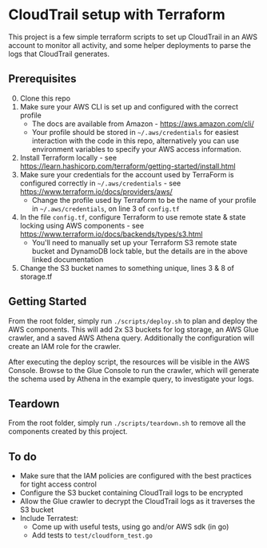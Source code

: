 # CloudTrail setup with Terraform

This project is a few simple terraform scripts to set up CloudTrail in an AWS account to monitor all activity, and some helper deployments to parse the logs that CloudTrail generates.

## Prerequisites

0. Clone this repo
1. Make sure your AWS CLI is set up and configured with the correct profile
    * The docs are available from Amazon - https://aws.amazon.com/cli/
    * Your profile should be stored in `~/.aws/credentials` for easiest interaction with the code in this repo, alternatively you can use environment variables to specify your AWS access information.
1. Install Terraform locally - see https://learn.hashicorp.com/terraform/getting-started/install.html
2. Make sure your credentials for the account used by TerraForm is configured correctly in `~/.aws/credentials` - see https://www.terraform.io/docs/providers/aws/
    * Change the profile used by Terraform to be the name of your profile in `~/.aws/credentials`, on line 3 of `config.tf` 
3. In the file `config.tf`, configure Terraform to use remote state & state locking using AWS components - see https://www.terraform.io/docs/backends/types/s3.html
    * You'll need to manually set up your Terraform S3 remote state bucket and DynamoDB lock table, but the details are in the above linked documentation 
5. Change the S3 bucket names to something unique, lines 3 & 8 of storage.tf

## Getting Started

From the root folder, simply run `./scripts/deploy.sh` to plan and deploy the AWS components. This will add 2x S3 buckets for log storage, an AWS Glue crawler, and a saved AWS Athena query. Additionally the configuration will create an IAM role for the crawler.

After executing the deploy script, the resources will be visible in the AWS Console. Browse to the Glue Console to run the crawler, which will generate the schema used by Athena in the example query, to investigate your logs. 

## Teardown

From the root folder, simply run `./scripts/teardown.sh` to remove all the components created by this project.

## To do
* Make sure that the IAM policies are configured with the best practices for tight access control
* Configure the S3 bucket containing CloudTrail logs to be encrypted
* Allow the Glue crawler to decrypt the CloudTrail logs as it traverses the S3 bucket
* Include Terratest:
    * Come up with useful tests, using go and/or AWS sdk (in go)
    * Add tests to `test/cloudform_test.go`
